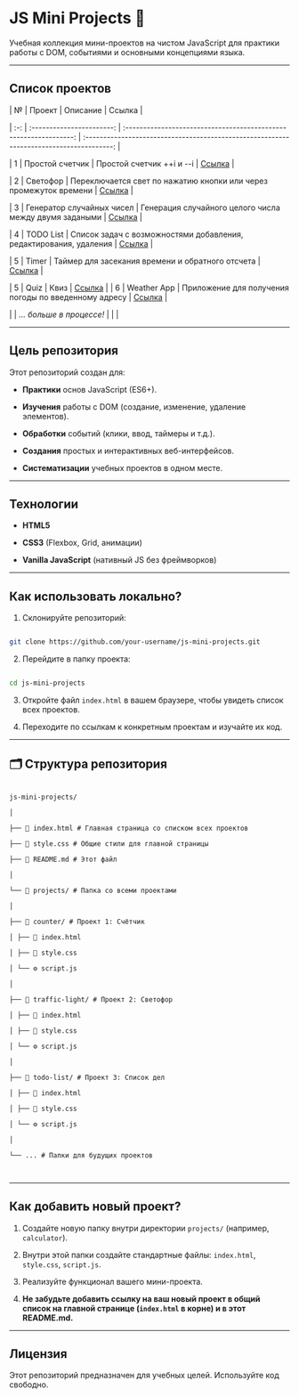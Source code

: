 # JS Mini Projects 🚀

Учебная коллекция мини-проектов на чистом JavaScript для практики работы с DOM, событиями и основными концепциями языка.

<!-- **👉 [Смотреть все проекты онлайн (GitHub Pages)](https://your-username.github.io/js-mini-projects/)** -->

---

## Список проектов

| № | Проект | Описание | Ссылка |

| :-: | :-----------------------: | :---------------------------------------------------------------: | :--------------------------------------------------------------------------------------: |

| 1 | Простой счетчик | Простой счетчик ++i и --i | [Ссылка](https://manuw7.github.io/JS_mini_projects/projects/counter/index.html) |

| 2 | Светофор | Переключается свет по нажатию кнопки или через промежуток времени | [Ссылка](https://manuw7.github.io/JS_mini_projects/projects/trafic_light/index.html) |

| 3 | Генератор случайных чисел | Генерация случайного целого числа между двумя задаными | [Ссылка](https://manuw7.github.io/JS_mini_projects/projects/random_generator/index.html) |

| 4 | TODO List | Список задач с возможностями добавления, редактирования, удаления | [Ссылка](https://manuw7.github.io/JS_mini_projects/projects/todo_list/index.html) |

| 5 | Timer | Таймер для засекания времени и обратного отсчета | [Ссылка](https://manuw7.github.io/JS_mini_projects/projects/timer/index.html) |

| 5 | Quiz | Квиз | [Ссылка](https://manuw7.github.io/JS_mini_projects/projects/quiz/index.html) |
| 6 | Weather App | Приложение для получения погоды по введенному адресу | [Ссылка](https://manuw7.github.io/JS_mini_projects/projects/weather/index.html) |

| | _... больше в процессе!_ | | |

---

## Цель репозитория

Этот репозиторий создан для:

- **Практики** основ JavaScript (ES6+).

- **Изучения** работы с DOM (создание, изменение, удаление элементов).

- **Обработки** событий (клики, ввод, таймеры и т.д.).

- **Создания** простых и интерактивных веб-интерфейсов.

- **Систематизации** учебных проектов в одном месте.

---

## Технологии

- **HTML5**

- **CSS3** (Flexbox, Grid, анимации)

- **Vanilla JavaScript** (нативный JS без фреймворков)

---

## Как использовать локально?

1. Склонируйте репозиторий:

```bash

git clone https://github.com/your-username/js-mini-projects.git

```

2. Перейдите в папку проекта:

```bash

cd js-mini-projects

```

3. Откройте файл `index.html` в вашем браузере, чтобы увидеть список всех проектов.

4. Переходите по ссылкам к конкретным проектам и изучайте их код.

---

## 🗂️ Структура репозитория

```

js-mini-projects/

│

├── 📄 index.html # Главная страница со списком всех проектов

├── 🎨 style.css # Общие стили для главной страницы

├── 📖 README.md # Этот файл

│

└── 📁 projects/ # Папка со всеми проектами

│

├── 📁 counter/ # Проект 1: Счётчик

│ ├── 📄 index.html

│ ├── 🎨 style.css

│ └── ⚙️ script.js

│

├── 📁 traffic-light/ # Проект 2: Светофор

│ ├── 📄 index.html

│ ├── 🎨 style.css

│ └── ⚙️ script.js

│

├── 📁 todo-list/ # Проект 3: Список дел

│ ├── 📄 index.html

│ ├── 🎨 style.css

│ └── ⚙️ script.js

│

└── ... # Папки для будущих проектов



```

---

## Как добавить новый проект?

1. Создайте новую папку внутри директории `projects/` (например, `calculator`).

2. Внутри этой папки создайте стандартные файлы: `index.html`, `style.css`, `script.js`.

3. Реализуйте функционал вашего мини-проекта.

4. **Не забудьте добавить ссылку на ваш новый проект в общий список на главной странице (`index.html` в корне) и в этот README.md.**

---

## Лицензия

Этот репозиторий предназначен для учебных целей. Используйте код свободно.

```



```

